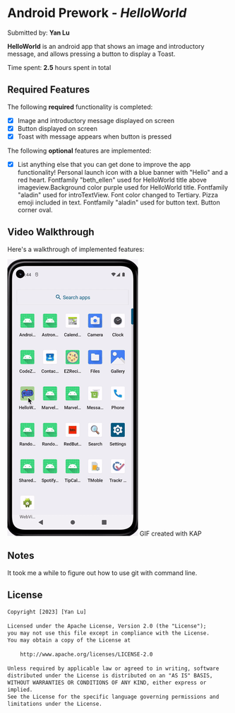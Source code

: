 # Android Prework - *HelloWorld*

Submitted by: **Yan Lu**

**HelloWorld** is an android app that shows an image and introductory message, and allows pressing a button to display a Toast. 

Time spent: **2.5** hours spent in total

## Required Features

The following **required** functionality is completed:

* [x] Image and introductory message displayed on screen
* [x] Button displayed on screen
* [x] Toast with message appears when button is pressed 

The following **optional** features are implemented:

* [x] List anything else that you can get done to improve the app functionality!
      Personal launch icon with a blue banner with "Hello" and a red heart.
      Fontfamily "beth_ellen" used for HelloWorld title above imageview.Background color purple used for HelloWorld title.
      Fontfamily "aladin" used for introTextView. Font color changed to Tertiary. Pizza emoji included in text. 
      Fontfamily "aladin" used for button text. Button corner oval. 

## Video Walkthrough

Here's a walkthrough of implemented features:

<img src='HelloWorld.gif' title='HelloWorld' width='' alt='Video Walkthrough' />
<!-- Replace this with whatever GIF tool you used! -->
GIF created with KAP  
<!-- Recommended tools:
[Kap](https://getkap.co/) for macOS
[ScreenToGif](https://www.screentogif.com/) for Windows
[peek](https://github.com/phw/peek) for Linux. -->

## Notes

It took me a while to figure out how to use git with command line. 

## License

    Copyright [2023] [Yan Lu]

    Licensed under the Apache License, Version 2.0 (the "License");
    you may not use this file except in compliance with the License.
    You may obtain a copy of the License at

        http://www.apache.org/licenses/LICENSE-2.0

    Unless required by applicable law or agreed to in writing, software
    distributed under the License is distributed on an "AS IS" BASIS,
    WITHOUT WARRANTIES OR CONDITIONS OF ANY KIND, either express or implied.
    See the License for the specific language governing permissions and
    limitations under the License.
